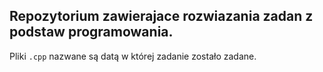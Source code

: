 ## Repozytorium zawierajace rozwiazania zadan z podstaw programowania.

Pliki `.cpp` nazwane są datą w której zadanie zostało zadane.

